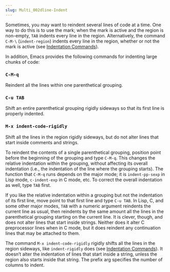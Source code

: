 ```yaml
---
slug: Multi_002dline-Indent
---
```


Sometimes, you may want to reindent several lines of code at a time. One way to do this is to use the mark; when the mark is active and the region is non-empty, `TAB` indents every line in the region. Alternatively, the command `C-M-\` (`indent-region`) indents every line in the region, whether or not the mark is active (see [Indentation Commands](Indentation-Commands)).

In addition, Emacs provides the following commands for indenting large chunks of code:

### `C-M-q`

Reindent all the lines within one parenthetical grouping.

### `C-u TAB`

Shift an entire parenthetical grouping rigidly sideways so that its first line is properly indented.

### `M-x indent-code-rigidly`

Shift all the lines in the region rigidly sideways, but do not alter lines that start inside comments and strings.

To reindent the contents of a single parenthetical grouping, position point before the beginning of the grouping and type `C-M-q`. This changes the relative indentation within the grouping, without affecting its overall indentation (i.e., the indentation of the line where the grouping starts). The function that `C-M-q` runs depends on the major mode; it is `indent-pp-sexp` in Lisp mode, `c-indent-exp` in C mode, etc. To correct the overall indentation as well, type `TAB` first.

If you like the relative indentation within a grouping but not the indentation of its first line, move point to that first line and type `C-u TAB`. In Lisp, C, and some other major modes, `TAB` with a numeric argument reindents the current line as usual, then reindents by the same amount all the lines in the parenthetical grouping starting on the current line. It is clever, though, and does not alter lines that start inside strings. Neither does it alter C preprocessor lines when in C mode, but it does reindent any continuation lines that may be attached to them.

The command `M-x indent-code-rigidly` rigidly shifts all the lines in the region sideways, like `indent-rigidly` does (see [Indentation Commands](Indentation-Commands)). It doesn’t alter the indentation of lines that start inside a string, unless the region also starts inside that string. The prefix arg specifies the number of columns to indent.
